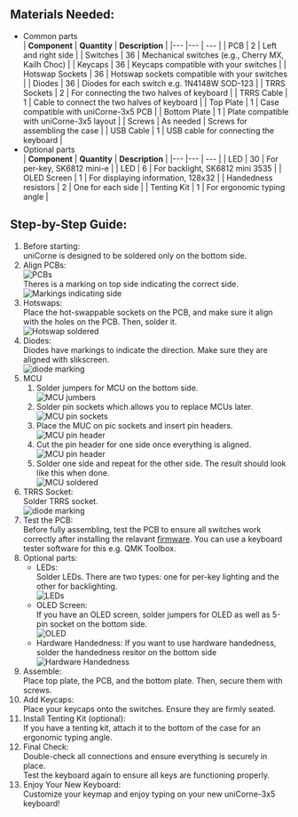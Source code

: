## Materials Needed: 
- Common parts<br>
  | **Component**        | **Quantity** | **Description**                                      |
  |---                   |---           | ---                                                  |
  | PCB                  | 2            | Left and right side                                  |
  | Switches             | 36           | Mechanical switches (e.g., Cherry MX, Kailh Choc)    |
  | Keycaps              | 36           | Keycaps compatible with your switches                |
  | Hotswap Sockets      | 36           | Hotswap sockets compatible with your switches        |
  | Diodes               | 36           | Diodes for each switch e.g. 1N4148W SOD-123          |
  | TRRS Sockets         | 2            | For connecting the two halves of keyboard            |
  | TRRS Cable           | 1            | Cable to connect the two halves of keyboard          |
  | Top Plate            | 1            | Case compatible with uniCorne-3x5 PCB                |
  | Bottom Plate         | 1            | Plate compatible with uniCorne-3x5 layout            |
  | Screws               | As needed    | Screws for assembling the case                       |
  | USB Cable            | 1            | USB cable for connecting the keyboard                |
- Optional parts<br>
  | **Component**        | **Quantity** | **Description**                                  |
  |---                   |---           | ---                                              |
  | LED                  | 30           | For per-key, SK6812 mini-e                       |
  | LED                  | 6            | For backlight, SK6812 mini 3535                  |
  | OLED Screen          | 1            | For displaying information, 128x32               |
  | Handedness resistors | 2            | One for each side                                |
  | Tenting Kit          | 1            | For ergonomic typing angle                       |

## Step-by-Step Guide:
1. Before starting:<br>
   uniCorne is designed to be soldered only on the bottom side.
1. Align PCBs:<br>
   ![PCBs](imgs/3x5-PCBs.jpg)<br>
   Theres is a marking on top side indicating the correct side.<br>
   ![Markings indicating side](imgs/markings-indicating-side.jpg)
1. Hotswaps:<br>
   Place the hot-swappable sockets on the PCB, and make sure it align with the holes on the PCB. Then, solder it.<br>
   ![Hotswap soldered](imgs/3x5-right-bottom-hotswap-soldered.jpg)
1. Diodes:<br>
   Diodes have markings to indicate the direction.  Make sure they are aligned with slikscreen.<br>
   ![diode marking](imgs/diode.jpg)
1. MCU
   1. Solder jumpers for MCU on the bottom side.<br>
      ![MCU jumbers](imgs/MCU-jumpers.jpg)
   1. Solder pin sockets which allows you to replace MCUs later.<br>
      ![MCU pin sockets](imgs/3x5-MCU-pin-socket.jpg)
   1. Place the MUC on pic sockets and insert pin headers.<br>
      ![MCU pin header](imgs/3x5-MCU-pin.jpg)
   1. Cut the pin header for one side once everything is aligned.<br>
      ![MCU pin header](imgs/3x5-MCU-pin-cut-out.jpg)
   1. Solder one side and repeat for the other side. The result should look like this when done.<br>
      ![MCU soldered](imgs/3x5-MCU-solder.jpg)
1. TRRS Socket:<br>
   Solder TRRS socket.<br>
   ![diode marking](imgs/TRRS.jpg)
1. Test the PCB:<br>
   Before fully assembling, test the PCB to ensure all switches work correctly after installing the relavant [firmware](https://github.com/Thunderbird2086/tb2086-qmk/releases). You can use a keyboard tester software for this e.g. QMK Toolbox.
1. Optional parts:
   - LEDs:<br>
     Solder LEDs.  There are two types: one for per-key lighting and the other for backlighting.<br>
     ![LEDs](imgs/3x5-right-bottom-soldered.jpg)
   - OLED Screen:<br>
     If you have an OLED screen, solder jumpers for OLED as well as 5-pin socket on the bottom side.<br>
     ![OLED](imgs/OLED.jpg)
   - Hardware Handedness:<bp>
     If you want to use hardware handedness, solder the handedness resitor on the bottom side<br>
     ![Hardware Handedness](imgs/Handedness.jpg)
1. Assemble:<br>
   Place top plate, the PCB, and the bottom plate. Then, secure them with screws.
1. Add Keycaps:<br>
   Place your keycaps onto the switches. Ensure they are firmly seated.
1. Install Tenting Kit (optional):<br>
   If you have a tenting kit, attach it to the bottom of the case for an ergonomic typing angle.
1. Final Check:<br>
   Double-check all connections and ensure everything is securely in place.<br>
   Test the keyboard again to ensure all keys are functioning properly.
1. Enjoy Your New Keyboard:<br>
   Customize your keymap and enjoy typing on your new uniCorne-3x5 keyboard!
